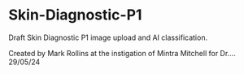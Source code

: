 # Skin-Diagnostic-P1
Draft Skin  Diagnostic P1 image upload and AI classification.

Created by Mark Rollins at the instigation of Mintra Mitchell for Dr.... 29/05/24
